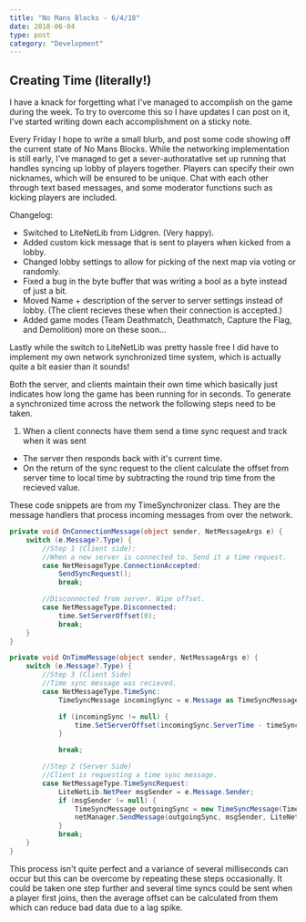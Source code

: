 ```yaml
---
title: "No Mans Blocks - 6/4/18"
date: 2018-06-04
type: post
category: "Development"
---
```


## Creating Time (literally!)

I have a knack for forgetting what I've managed to accomplish on the game during the week. To try to overcome this
so I have updates I can post on it, I've started writing down each accomplishment on a sticky note.

Every Friday I hope to write a small blurb, and post some code showing off the current state of No Mans Blocks. While
the networking implementation is still early, I've managed to get a sever-authoratative set up running that handles
syncing up lobby of players together. Players can specify their own nicknames, which will be ensured to be unique. Chat with
each other through text based messages, and some moderator functions such as kicking players are included.

Changelog:

- Switched to LiteNetLib from Lidgren. (Very happy).
- Added custom kick message that is sent to players when kicked from a lobby.
- Changed lobby settings to allow for picking of the next map via voting
  or randomly.
- Fixed a bug in the byte buffer that was writing a bool as a byte instead of just a bit.
- Moved Name + description of the server to server settings instead of lobby. (The client
  recieves these when their connection is accepted.)
- Added game modes (Team Deathmatch, Deathmatch, Capture the Flag, and Demolition) more on these soon...

Lastly while the switch to LiteNetLib was pretty hassle free I did have to implement my own
network synchronized time system, which is actually quite a bit easier than it sounds!

Both the server, and clients maintain their own time which basically just indicates how long the
game has been running for in seconds. To generate a synchronized time across the
network the following steps need to be taken.

1. When a client connects have them send a time sync request and track when it was sent

- The server then responds back with it's current time.
- On the return of the sync request to the client calculate the offset from server time to
  local time by subtracting the round trip time from the recieved value.

These code snippets are from my TimeSynchronizer class. They are the message handlers that
process incoming messages from over the network.

```c#
private void OnConnectionMessage(object sender, NetMessageArgs e) {
    switch (e.Message?.Type) {
        //Step 1 (Client side):
        //When a new server is connected to. Send it a time request.
        case NetMessageType.ConnectionAccepted:
            SendSyncRequest();
            break;

        //Disconnected from server. Wipe offset.
        case NetMessageType.Disconnected:
            time.SetServerOffset(0);
            break;
    }
}

private void OnTimeMessage(object sender, NetMessageArgs e) {
    switch (e.Message?.Type) {
        //Step 3 (Client Side)
        //Time sync message was recieved.
        case NetMessageType.TimeSync:
            TimeSyncMessage incomingSync = e.Message as TimeSyncMessage;

            if (incomingSync != null) {
                time.SetServerOffset(incomingSync.ServerTime - timeSyncSentAt);
            }

            break;

        //Step 2 (Server Side)
        //Client is requesting a time sync message.
        case NetMessageType.TimeSyncRequest:
            LiteNetLib.NetPeer msgSender = e.Message.Sender;
            if (msgSender != null) {
                TimeSyncMessage outgoingSync = new TimeSyncMessage(Time.LocalTime);
                netManager.SendMessage(outgoingSync, msgSender, LiteNetLib.SendOptions.ReliableOrdered);
            }
            break;
    }
}
```

This process isn't quite perfect and a variance of several milliseconds can occur but this can be overcome by repeating these steps occasionally. It could be
taken one step further and several time syncs could be sent when a player first joins, then the average offset can be calculated from them which can reduce bad
data due to a lag spike.
